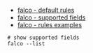 * [falco - default rules](https://falco.org/docs/reference/rules/default-rules/)
* [falco - supported fields](https://falco.org/docs/reference/rules/supported-fields/)
* [falco - rules examples](https://falco.org/docs/reference/rules/examples/)

```
# show supported fields 
falco --list
```